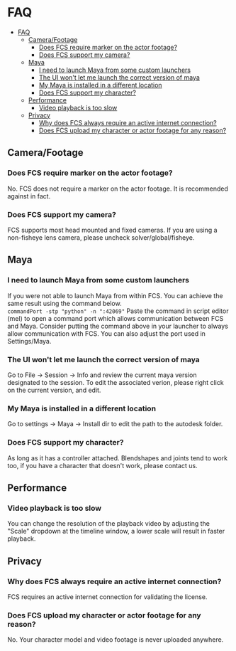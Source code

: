 <!-- # Frequently Asked Questions
1. [I cannot launch the version of Maya that I would like to use, it is disabled](#I cannot launch the version of Maya that I would like to use, it is disabled)

## I cannot launch the version of Maya that I would like to use, it is disabled -->

# FAQ
- [FAQ](#faq)
  - [Camera/Footage](#camerafootage)
    - [Does FCS require marker on the actor footage?](#does-fcs-require-marker-on-the-actor-footage)
    - [Does FCS support my camera?](#does-fcs-support-my-camera)
  - [Maya](#maya)
    - [I need to launch Maya from some custom launchers](#i-need-to-launch-maya-from-some-custom-launchers)
    - [The UI won't let me launch the correct version of maya](#the-ui-wont-let-me-launch-the-correct-version-of-maya)
    - [My Maya is installed in a different location](#my-maya-is-installed-in-a-different-location)
    - [Does FCS support my character?](#does-fcs-support-my-character)
  - [Performance](#performance)
    - [Video playback is too slow](#video-playback-is-too-slow)
  - [Privacy](#privacy)
    - [Why does FCS always require an active internet connection?](#why-does-fcs-always-require-an-active-internet-connection)
    - [Does FCS upload my character or actor footage for any reason?](#does-fcs-upload-my-character-or-actor-footage-for-any-reason)
  
## Camera/Footage
### Does FCS require marker on the actor footage?
No. FCS does not require a marker on the actor footage. It is recommended against in fact. 

### Does FCS support my camera?
FCS supports most head mounted and fixed cameras. 
If you are using a non-fisheye lens camera, please uncheck solver/global/fisheye.

## Maya
### I need to launch Maya from some custom launchers
If you were not able to launch Maya from within FCS. You can achieve the same result using the command below.  
```commandPort -stp "python" -n ":42069"```
Paste the command in script editor (mel) to open a command port which allows communication between FCS and Maya. 
Consider putting the command above in your launcher to always allow communication with FCS. You can also adjust the port used in Settings/Maya. 

### The UI won't let me launch the correct version of maya
Go to File -> Session -> Info and review the current maya version designated to the session. To edit the associated verion, please right click on the current version, and edit. 

### My Maya is installed in a different location 
Go to settings -> Maya -> Install dir to edit the path to the autodesk folder. 

### Does FCS support my character?
As long as it has a controller attached. 
Blendshapes and joints tend to work too, if you have a character that doesn't work, please contact us. 

## Performance
### Video playback is too slow
You can change the resolution of the playback video by adjusting the "Scale" dropdown at the timeline window, a lower scale will result in faster playback.



## Privacy
### Why does FCS always require an active internet connection?
FCS requires an active internet connection for validating the license. 

### Does FCS upload my character or actor footage for any reason?
No. Your character model and video footage is never uploaded anywhere. 

